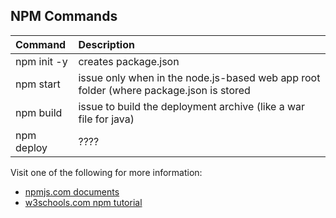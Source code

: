 ## NPM Commands

| Command | Description |
| :-- | :-- |
| npm init -y | creates package.json |
| npm start | issue only when in the node.js-based web app root folder (where package.json is stored |
| npm build | issue to build the deployment archive (like a war file for java) |
| npm deploy | ???? |

Visit one of the following for more information:
* [npmjs.com documents](https://docs.npmjs.com/cli/v6/)
* [w3schools.com npm tutorial](https://www.w3schools.com/nodejs/nodejs_npm.asp)
